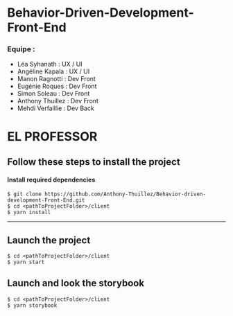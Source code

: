 # Behavior-Driven-Development-Front-End

### Equipe :
* Léa Syhanath : UX / UI
* Angéline Kapala : UX / UI
* Manon Ragnotti : Dev Front
* Eugénie Roques : Dev Front
* Simon Soleau : Dev Front
* Anthony Thuillez : Dev Front
* Mehdi Verfaillie : Dev Back


# EL PROFESSOR

## Follow these steps to install the project 

#### Install required dependencies
```shell
$ git clone https://github.com/Anthony-Thuillez/Behavior-driven-development-Front-End.git
$ cd <pathToProjectFolder>/client
$ yarn install
```

--------

## Launch the project
```shell
$ cd <pathToProjectFolder>/client
$ yarn start
```

## Launch and look the storybook
```shell
$ cd <pathToProjectFolder>/client
$ yarn storybook 
```

